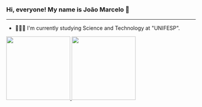### Hi, everyone! My name is João Marcelo 👋
_____________________________________________________

- 👨🏻‍🎓 I'm currently studying Science and Technology at "UNIFESP".

 <div>
  <a href="https://github.com/JmFranca21">
  <img height="170em" src="https://github-readme-stats.vercel.app/api?username=JmFranca21&show_icons=true&theme=dracula&include_all_commits=true&count_private=true"/>
  <img height="170em" src="https://github-readme-stats.vercel.app/api/top-langs/?username=JmFranca21&layout=compact&langs_count=16&theme=dracula"/>
 </div>

 


